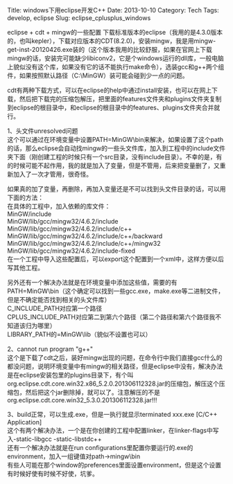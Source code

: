 Title: windows下用eclipse开发C++
Date: 2013-10-10
Category: Tech
Tags: develop, eclipse
Slug: eclipse_cplusplus_windows

eclipse + cdt + mingw的一些配置
下载标准版本的eclipse（我用的是4.3.0版本的，也叫kepler），下载对应版本的CDT(8.2.0)，安装mingw，我是用mingw-get-inst-20120426.exe装的（这个版本我用的比较舒服，如果在官网上下载mingw的话，安装完可能缺少libiconv2，它是个windows运行的dll库，一般电脑上貌似没有这个库，如果没有它的话不能执行make命令），选装gcc和g++两个组件，如果按照默认路径（C:\MinGW）装可能会碰到少一点的问题。

cdt有两种下载方式，可以在eclipse的help中通过install安装，也可以在网上下载，然后把下载完的压缩包解压，把里面的features文件夹和plugins文件夹复制到eclipse的根目录中，和eclipse的根目录中的features、plugins文件夹合并就行。

1、头文件unresolved问题  
这个可以通过在环境变量中设置PATH=MinGW\bin来解决，如果设置了这个path的话，那么eclipse会自动找mingw的一些头文件库，加入到工程中的include文件夹下面（刚创建工程的时候只有一个src目录，没有include目录）。不幸的是，有的时候可能不起作用，我的就是加入了变量，但是不管用，后来把变量删了，又重新加入了一次才管用，很奇怪。

如果真的加了变量，再删除，再加入变量还是不可以找到头文件目录的话，可以用下面的方法：  
在具体的工程中，加入依赖的库文件：  
MinGW/include  
MinGW/lib/gcc/mingw32/4.6.2/include  
MinGW/lib/gcc/mingw32/4.6.2/include/c++  
MinGW/lib/gcc/mingw32/4.6.2/include/c++/backward  
MinGW/lib/gcc/mingw32/4.6.2/include/c++/mingw32  
MinGW/lib/gcc/mingw32/4.6.2/include-fixed  
在一个工程中导入这些配置后，可以export这个配置到一个xml中，这样方便以后写其他工程。

另外还有一个解决办法就是在环境变量中添加这些值，需要的有  
PATH=MinGW\bin（这个确定可以找到一些gcc.exe，make.exe等二进制文件，但是不确定能否找到相关的头文件库）  
C_INCLUDE_PATH对应第一个路径  
CPLUS_INCLUDE_PATH对应第二到第六个路径（第二个路径和第六个路径我不知道该归为哪里）  
LIBRARY_PATH的=MinGW\lib（貌似不设置也可以）  

2、cannot run program "g++"  
这个是下载了cdt之后，装好mingw出现的问题，在命令行中我们直接gcc什么的都没问题，说明环境变量中有mingw的相关路径，但是eclipse中没有，解决办法是在eclipse安装包里的plugins目录下，有个叫org.eclipse.cdt.core.win32.x86_5.2.0.201306112328.jar的压缩包，解压这个压缩包，然后把这个jar删除掉，就可以了。注意解压的不是org.eclipse.cdt.core.win32_5.3.0.201306112328.jar!!!

3、build正常，可以生成.exe，但是一执行就显示terminated xxx.exe [C/C++ Application]  
这个有两个解决办法，一个是在你创建的工程中配置linker，在linker-flags中写入-static-libgcc -static-libstdc++  
还有一个解决办法就是在run configurations里配置你要运行的.exe的environment，加入一组键值对path->mingw\bin  
有些人可能在那个window的preferences里面设置environment，但是这个设置有时候好使有时候不好使，坑爹。